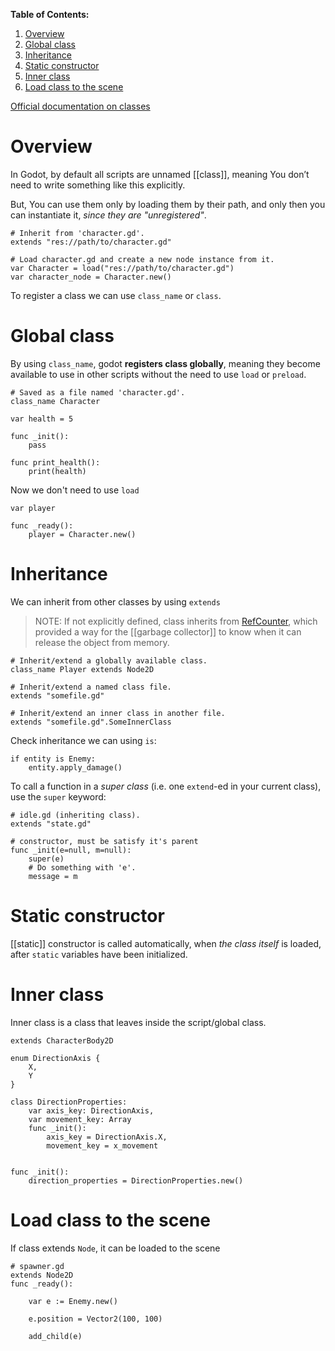 **Table of Contents:**
1. [Overview](#overview)
2. [Global class](#Global%20class)
3. [Inheritance](#Inheritance)
4. [Static constructor](#Static%20constructor)
5. [Inner class](#Inner%20class)
6. [Load class to the scene](#Load%20class%20to%20the%20scene)

[Official documentation on classes](https://docs.godotengine.org/en/stable/tutorials/scripting/gdscript/gdscript_basics.html#classes)
# Overview
In Godot, by default all scripts are unnamed [[class]], meaning You don’t need to write something like this explicitly.

But, You can use them only by loading them by their path, and only then you can instantiate it, *since they are "unregistered"*.
```gdscript
# Inherit from 'character.gd'.
extends "res://path/to/character.gd"

# Load character.gd and create a new node instance from it.
var Character = load("res://path/to/character.gd")
var character_node = Character.new()
```

To register a class we can use `class_name` or `class`.



# Global class
By using `class_name`, godot **registers class globally**, meaning they become available to use in other scripts without the need to use `load` or `preload`.

```gdscript
# Saved as a file named 'character.gd'.
class_name Character

var health = 5

func _init():
	pass

func print_health():
	print(health)
```

Now we don't need to use `load`
```gdscript
var player

func _ready():
	player = Character.new()
```

# Inheritance

We can inherit from other classes by using `extends`
> NOTE: If not explicitly defined, class inherits from [RefCounter]([RefCounted](https://docs.godotengine.org/en/stable/classes/class_refcounted.html#class-refcounted)), which provided a way for the [[garbage collector]] to know when it can release the object from memory.

```gdscript
# Inherit/extend a globally available class.
class_name Player extends Node2D

# Inherit/extend a named class file.
extends "somefile.gd"

# Inherit/extend an inner class in another file.
extends "somefile.gd".SomeInnerClass
```

Check inheritance we can using `is`:
```gdscript
if entity is Enemy:
	entity.apply_damage()
```

To call a function in a _super class_ (i.e. one `extend`-ed in your current class), use the `super` keyword:
```gdscript
# idle.gd (inheriting class).
extends "state.gd"

# constructor, must be satisfy it's parent
func _init(e=null, m=null):
	super(e)
	# Do something with 'e'.
	message = m
```

# Static constructor
[[static]] constructor is called automatically, when *the class itself* is loaded, after `static` variables have been initialized.

# Inner class
Inner class is a class that leaves inside the script/global class.
```gdscript
extends CharacterBody2D

enum DirectionAxis {
	X,
	Y
}

class DirectionProperties:
	var axis_key: DirectionAxis,
	var movement_key: Array
	func _init():
		axis_key = DirectionAxis.X,
		movement_key = x_movement	


func _init():
	direction_properties = DirectionProperties.new()
```

# Load class to the scene
If class extends `Node`, it can be loaded to the scene
```gdscript
# spawner.gd
extends Node2D
func _ready():

    var e := Enemy.new()

    e.position = Vector2(100, 100)

    add_child(e)
```


